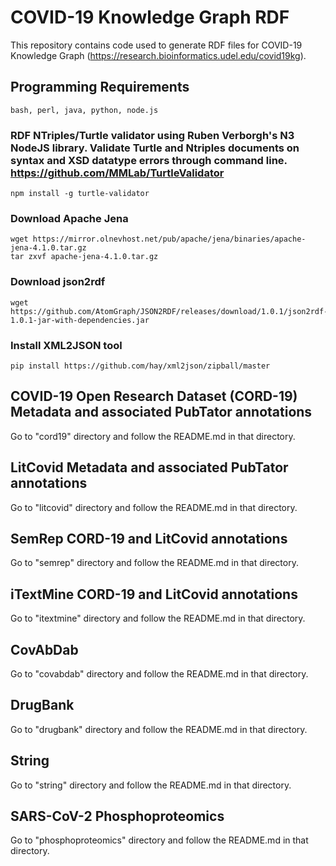 # COVID-19 Knowledge Graph RDF

This repository contains code used to generate RDF files for COVID-19 Knowledge Graph (https://research.bioinformatics.udel.edu/covid19kg).

## Programming Requirements

```
bash, perl, java, python, node.js
```

### RDF NTriples/Turtle validator using Ruben Verborgh's N3 NodeJS library. Validate Turtle and Ntriples documents on syntax and XSD datatype errors through command line. https://github.com/MMLab/TurtleValidator

```
npm install -g turtle-validator
```

### Download Apache Jena

```
wget https://mirror.olnevhost.net/pub/apache/jena/binaries/apache-jena-4.1.0.tar.gz
tar zxvf apache-jena-4.1.0.tar.gz
```

### Download json2rdf

```
wget https://github.com/AtomGraph/JSON2RDF/releases/download/1.0.1/json2rdf-1.0.1-jar-with-dependencies.jar
```

### Install XML2JSON tool 

```
pip install https://github.com/hay/xml2json/zipball/master
```

## COVID-19 Open Research Dataset (CORD-19) Metadata and associated PubTator annotations

Go to "cord19" directory and follow the README.md in that directory.

## LitCovid Metadata and associated PubTator annotations

Go to "litcovid" directory and follow the README.md in that directory.

## SemRep CORD-19 and LitCovid annotations 

Go to "semrep" directory and follow the README.md in that directory.

## iTextMine CORD-19 and LitCovid annotations 

Go to "itextmine" directory and follow the README.md in that directory.

## CovAbDab 

Go to "covabdab" directory and follow the README.md in that directory.

## DrugBank 

Go to "drugbank" directory and follow the README.md in that directory.

## String 

Go to "string" directory and follow the README.md in that directory.

## SARS-CoV-2 Phosphoproteomics

Go to "phosphoproteomics" directory and follow the README.md in that directory.
